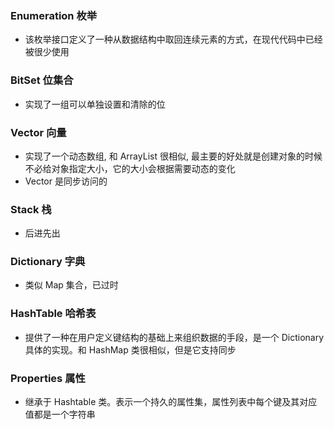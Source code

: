 ### Enumeration 枚举
  - 该枚举接口定义了一种从数据结构中取回连续元素的方式，在现代代码中已经被很少使用

### BitSet 位集合
  - 实现了一组可以单独设置和清除的位

### Vector 向量
  - 实现了一个动态数组, 和 ArrayList 很相似, 最主要的好处就是创建对象的时候不必给对象指定大小，它的大小会根据需要动态的变化
  - Vector 是同步访问的

### Stack 栈
  - 后进先出

### Dictionary 字典
  - 类似 Map 集合，已过时

### HashTable 哈希表
  - 提供了一种在用户定义键结构的基础上来组织数据的手段，是一个 Dictionary 具体的实现。和 HashMap 类很相似，但是它支持同步

### Properties 属性
  - 继承于 Hashtable 类。表示一个持久的属性集，属性列表中每个键及其对应值都是一个字符串
